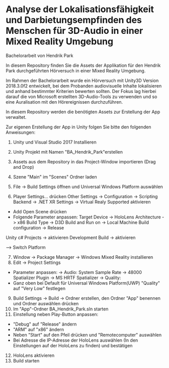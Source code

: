 ﻿# Analyse der Lokalisationsfähigkeit und Darbietungsempfinden des Menschen für 3D-Audio in einer Mixed Reality Umgebung
Bachelorarbeit von Hendrik Park

In diesem Repository finden Sie die Assets der Applikation für den Hendrik Park durchgeführten Hörversuch in einer Mixed Reality Umgebung. 

Im Rahmen der Bachelorarbeit wurde ein Hörversuch mit Unity3D Version 2018.3.0f2 entwickelt, bei dem Probanden audiovisuelle Inhalte lokalisieren und anhand bestimmter Kriterien bewerten sollten. 
Der Fokus lag hierbei darauf die von Microsoft erstellten 3D-Audio-Tools zu verwenden und so eine Auralisation mit den Hörereignissen durchzuführen. 

In diesem Repository werden die benötigten Assets zur Erstellung der App verwaltet. 

Zur eigenen Erstellung der App in Unity folgen Sie bitte den folgenden Anweisungen:

1. Unity und Visual Studio 2017 Installieren
2. Unity Projekt mit Namen "BA_Hendrik_Park"erstellen 
3. Assets aus dem Repository in das Project-Window importieren (Drag and Drop)
4. Szene "Main" im "Scenes" Ordner laden
5. File -> Build Settings öffnen und Universal Windows Platform auswählen

6. Player Settings... drücken
Other Settings -> Configuration -> Scripting Backend -> .NET
XR Settings -> Virtual Realy Supported aktivieren

- Add Open Scene drücken 
- Folgende Parameter anpassen:
Target Device -> HoloLens
Architecture -> x86
Build Type -> D3D
Build and Run on -> Local Machine
Build configuration -> Release

Unity c# Projects -> aktivieren
Development Build -> aktivieren

--> Switch Platform 

7. Window -> Package Manager -> Windows Mixed Reality installieren
8. Edit -> Project Settings 
- Parameter anpassen:
-> Audio:
System Sample Rate -> 48000
Spatializer Plugin -> MS HRTF Spatializer
-> Quality:
- Ganz oben bei Default für Universal Windows Platform(UWP) "Quality" auf "Very Low" festlegen

9. Build Settings -> Build -> Ordner erstellen, den Ordner "App" benennen und Ordner auswählen drücken
10. Im "App"-Ordner BA_Hendrik_Park.sln starten
11. Einstellung neben Play-Button anpassen:
- "Debug" auf "Release" ändern
- "ARM" auf "x86" ändern 
- Neben "Start" auf den Pfeil drücken und "Remotecomputer" auswählen
- Bei Adresse die IP-Adresse der HoloLens auswählen (In den Einstellungen auf der HoloLens zu finden) und bestätigen
12. HoloLens aktivieren 
13. Build starten 







